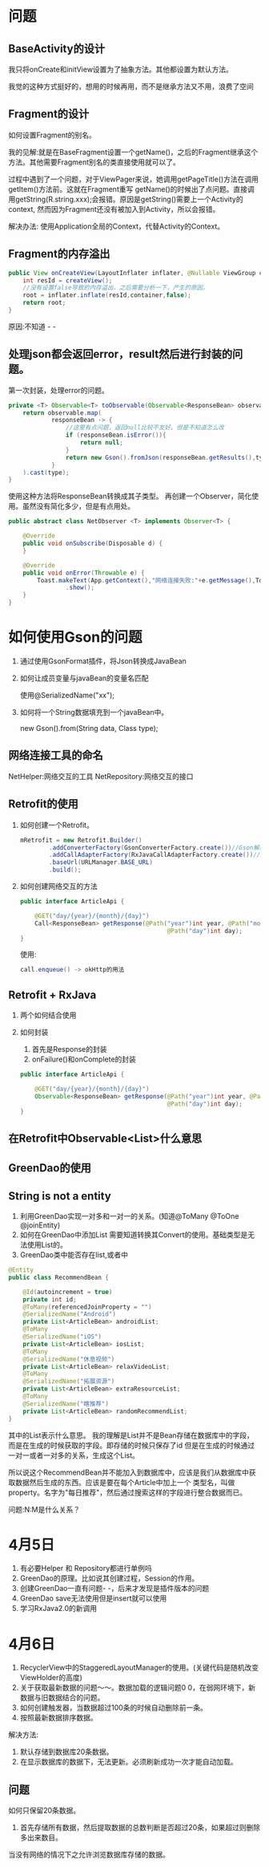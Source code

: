 # 问题

## BaseActivity的设计

我只将onCreate和initView设置为了抽象方法。其他都设置为默认方法。

我觉的这种方式挺好的，想用的时候再用，而不是继承方法又不用，浪费了空间

## Fragment的设计

如何设置Fragment的别名。

我的见解:就是在BaseFragment设置一个getName()，之后的Fragment继承这个方法。其他需要Fragment别名的类直接使用就可以了。

过程中遇到了一个问题，对于ViewPager来说，她调用getPageTitle()方法在调用getItem()方法前。这就在Fragment重写
getName()的时候出了点问题。直接调用getString(R.string.xxx);会报错。原因是getString()需要上一个Activity的context,
然而因为Fragment还没有被加入到Activity，所以会报错。

解决办法:
使用Application全局的Context，代替Activity的Context。

## Fragment的内存溢出
```java
public View onCreateView(LayoutInflater inflater, @Nullable ViewGroup container, @Nullable Bundle savedInstanceState) {
    int resId = createView();
    //没有设置false导致的内存溢出，之后需要分析一下，产生的原因。
    root = inflater.inflate(resId,container,false);
    return root;
}
```

原因:不知道 - -

## 处理json都会返回error，result然后进行封装的问题。

第一次封装，处理error的问题。
```java
private <T> Observable<T> toObservable(Observable<ResponseBean> observable,Class<T> type){
    return observable.map(
            responseBean -> {
                //这里有点问题，返回null比较不友好。但是不知道怎么改
                if (responseBean.isError()){
                    return null;
                }
                return new Gson().fromJson(responseBean.getResults(),type);
            }
    ).cast(type);
}
```
使用这种方法将ResponseBean转换成其子类型。
再创建一个Observer，简化使用。虽然没有简化多少，但是有点用处。
```java
public abstract class NetObserver <T> implements Observer<T> {

    @Override
    public void onSubscribe(Disposable d) {
    }

    @Override
    public void onError(Throwable e) {
        Toast.makeText(App.getContext(),"网络连接失败:"+e.getMessage(),Toast.LENGTH_SHORT)
                .show();
    }
}
```
# 如何使用Gson的问题

1. 通过使用GsonFormat插件，将Json转换成JavaBean
2. 如何让成员变量与javaBean的变量名匹配

   使用@SerializedName("xx");

3. 如何将一个String数据填充到一个javaBean中。

   new Gson().from(String data, Class<T> type);

## 网络连接工具的命名

NetHelper:网络交互的工具
NetRepository:网络交互的接口

## Retrofit的使用

1. 如何创建一个Retrofit。
   ```java
   mRetrofit = new Retrofit.Builder()
           .addConverterFactory(GsonConverterFactory.create())//Gson解析
           .addCallAdapterFactory(RxJavaCallAdapterFactory.create())//RxJava
           .baseUrl(URLManager.BASE_URL)
           .build();
   ```

2. 如何创建网络交互的方法

   ```java
   public interface ArticleApi {

       @GET("day/{year}/{month}/{day}")
       Call<ResponseBean> getResponse(@Path("year")int year, @Path("month")int month,
                                            @Path("day")int day);
   }
   ```

   使用:
   ```java
   call.enqueue() -> okHttp的用法
   ```

## Retrofit + RxJava

1. 两个如何结合使用
2. 如何封装
   1. 首先是Response的封装
   2. onFailure()和onComplete的封装

   ```java
   public interface ArticleApi {

       @GET("day/{year}/{month}/{day}")
       Observable<ResponseBean> getResponse(@Path("year")int year, @Path("month")int month,
                                            @Path("day")int day);
   }
   ```

## 在Retrofit中Observable<List<String>>什么意思

## GreenDao的使用

## String is not a entity

1. 利用GreenDao实现一对多和一对一的关系。(知道@ToMany @ToOne @joinEntity)
2. 如何在GreenDao中添加List<String> 需要知道转换其Convert的使用。基础类型是无法使用List的。
3. GreenDao类中能否存在list,或者中
```java
@Entity
public class RecommendBean {

    @Id(autoincrement = true)
    private int id;
    @ToMany(referencedJoinProperty = "")
    @SerializedName("Android")
    private List<ArticleBean> androidList;
    @ToMany
    @SerializedName("iOS")
    private List<ArticleBean> iosList;
    @ToMany
    @SerializedName("休息视频")
    private List<ArticleBean> relaxVideoList;
    @ToMany
    @SerializedName("拓展资源")
    private List<ArticleBean> extraResourceList;
    @ToMany
    @SerializedName("瞎推荐")
    private List<ArticleBean> randomRecommendList;
}
```
其中的List表示什么意思。 我的理解是List并不是Bean存储在数据库中的字段，而是在生成的时候获取的字段。即存储的时候只保存了id
但是在生成的时候通过一对一或者一对多的关系，生成这个List。

所以说这个RecommendBean并不能加入到数据库中，应该是我们从数据库中获取数据然后生成的东西。应该是要在每个Article中加上一个
类型名，叫做property。名字为"每日推荐"，然后通过搜索这样的字段进行整合数据而已。

问题:N:M是什么关系？

# 4月5日

1. 有必要Helper 和 Repository都进行单例吗
2. GreenDao的原理。比如说其创建过程，Session的作用。
3. 创建GreenDao一直有问题- -，后来才发现是插件版本的问题
4. GreenDao save无法使用但是insert就可以使用
5. 学习RxJava2.0的新调用

# 4月6日

1. RecyclerView中的StaggeredLayoutManager的使用。(关键代码是随机改变ViewHolder的高度)
2. 关于获取最新数据的问题～～。数据加载的逻辑问题0 0，在弱网环境下，新数据与旧数据结合的问题。
3. 如何创建触发器，当数据超过100条的时候自动删除前一条。
4. 按照最新数据排序数据。

解决方法:
1. 默认存储到数据库20条数据。
2. 在显示数据库的数据下，无法更新。必须刷新成功一次才能自动加载。

## 问题
如何只保留20条数据。
1. 首先存储所有数据，然后提取数据的总数判断是否超过20条，如果超过则删除多出来数目。

当没有网络的情况下之允许浏览数据库存储的数据。
